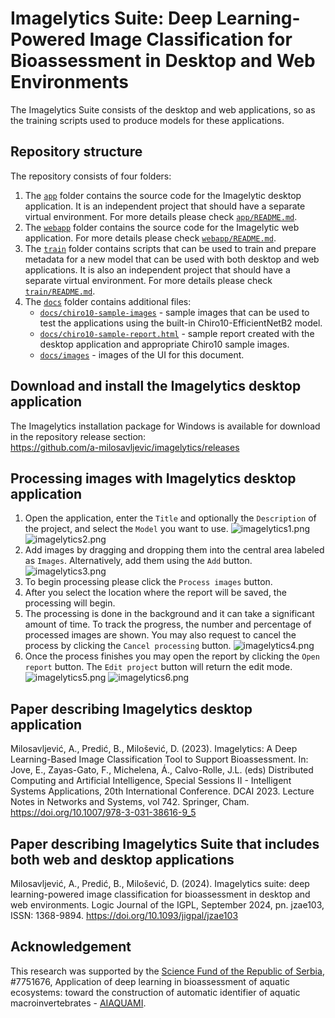 # Imagelytics Suite: Deep Learning-Powered Image Classification for Bioassessment in Desktop and Web Environments

The Imagelytics Suite consists of the desktop and web applications, so as the training scripts used to produce models for these applications.

## Repository structure
The repository consists of four folders:
1) The <code>[app](app)</code> folder contains the source code for the Imagelytic desktop application. It is an independent project that should have a separate virtual environment. For more details please check <code>[app/README.md](app/README.md)</code>.
2) The <code>[webapp](webapp)</code> folder contains the source code for the Imagelytic web application. For more details please check <code>[webapp/README.md](webapp/README.md)</code>.
3) The <code>[train](train)</code> folder contains scripts that can be used to train and prepare metadata for a new model that can be used with both desktop and web applications. It is also an independent project that should have a separate virtual environment. For more details please check <code>[train/README.md](train/README.md)</code>.
4) The <code>[docs](docs)</code> folder contains additional files: 
   - <code>[docs/chiro10-sample-images](docs/chiro10-sample-images)</code> - sample images that can be used to test the applications using the built-in Chiro10-EfficientNetB2 model.
   - <code>[docs/chiro10-sample-report.html](docs/chiro10-sample-report.html)</code> - sample report created with the desktop application and appropriate Chiro10 sample images.
   - <code>[docs/images](docs/images)</code> - images of the UI for this document.

## Download and install the Imagelytics desktop application
The Imagelytics installation package for Windows is available for download in the repository release section:<br/>
https://github.com/a-milosavljevic/imagelytics/releases

## Processing images with Imagelytics desktop application
1) Open the application, enter the <code>Title</code> and optionally the <code>Description</code> of the project, and select the <code>Model</code> you want to use.
![imagelytics1.png](docs/images/imagelytics1.png)
![imagelytics2.png](docs/images/imagelytics2.png)
2) Add images by dragging and dropping them into the central area labeled as <code>Images</code>. Alternatively, add them using the <code>Add</code> button. 
![imagelytics3.png](docs/images/imagelytics3.png)
3) To begin processing please click the <code>Process images</code> button. 
4) After you select the location where the report will be saved, the processing will begin.
5) The processing is done in the background and it can take a significant amount of time. To track the progress, the number and percentage of processed images are shown. You may also request to cancel the process by clicking the <code>Cancel processing</code> button.
![imagelytics4.png](docs/images/imagelytics4.png)
6) Once the process finishes you may open the report by clicking the <code>Open report</code> button. The <code>Edit project</code> button will return the edit mode.
![imagelytics5.png](docs/images/imagelytics5.png)
![imagelytics6.png](docs/images/imagelytics6.png)

## Paper describing Imagelytics desktop application
Milosavljević, A., Predić, B., Milošević, D. (2023). Imagelytics: A Deep Learning-Based Image Classification Tool to Support Bioassessment. In: Jove, E., Zayas-Gato, F., Michelena, Á., Calvo-Rolle, J.L. (eds) Distributed Computing and Artificial Intelligence, Special Sessions II - Intelligent Systems Applications, 20th International Conference. DCAI 2023. Lecture Notes in Networks and Systems, vol 742. Springer, Cham. https://doi.org/10.1007/978-3-031-38616-9_5

## Paper describing Imagelytics Suite that includes both web and desktop applications
Milosavljević, A., Predić, B., Milošević, D. (2024). Imagelytics suite: deep learning-powered image classification for bioassessment in desktop and web environments. Logic Journal of the IGPL, September 2024, pn. jzae103, ISSN: 1368-9894. https://doi.org/10.1093/jigpal/jzae103

## Acknowledgement
This research was supported by the [Science Fund of the Republic of Serbia](http://fondzanauku.gov.rs/?lang=en), #7751676, Application of deep learning in bioassessment of aquatic ecosystems: toward the construction of automatic identifier of aquatic macroinvertebrates - [AIAQUAMI](https://twitter.com/AIAQUAMI).
